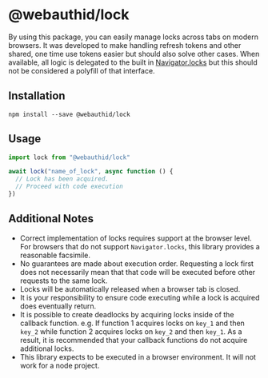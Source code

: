 # @webauthid/lock

By using this package, you can easily manage locks across tabs on modern browsers. It was developed to make handling refresh tokens and other shared, one time use tokens easier but should also solve other cases. When available, all logic is delegated to the built in [Navigator.locks](https://developer.mozilla.org/en-US/docs/Web/API/Navigator/locks) but this should not be considered a polyfill of that interface.

## Installation

```
npm install --save @webauthid/lock
```

## Usage

```js
import lock from "@webauthid/lock"

await lock("name_of_lock", async function () {
  // Lock has been acquired.
  // Proceed with code execution
})
```

## Additional Notes

- Correct implementation of locks requires support at the browser level. For browsers that do not support `Navigator.locks`, this library provides a reasonable facsimile.
- No guarantees are made about execution order. Requesting a lock first does not necessarily mean that that code will be executed before other requests to the same lock.
- Locks will be automatically released when a browser tab is closed.
- It is your responsibility to ensure code executing while a lock is acquired does eventually return.
- It is possible to create deadlocks by acquiring locks inside of the callback function. e.g. If function 1 acquires locks on `key_1` and then `key_2` while function 2 acquires locks on `key_2` and then `key_1`. As a result, it is recommended that your callback functions do not acquire additional locks.
- This library expects to be executed in a browser environment. It will not work for a node project.
